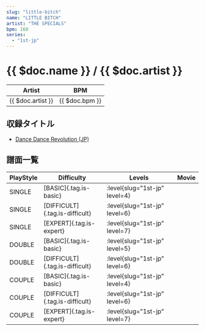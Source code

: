 ```yaml
---
slug: "little-bitch"
name: "LITTLE BITCH"
artist: "THE SPECIALS"
bpm: 160
series:
  - "1st-jp"
---
```


# {{ $doc.name }} / {{ $doc.artist }}

|Artist|BPM|
|------|---|
|{{ $doc.artist }}|{{ $doc.bpm }}|

## 収録タイトル

- [Dance Dance Revolution (JP)](/series/1st-jp/)

## 譜面一覧

|PlayStyle|Difficulty|Levels|Movie|
|---------|----------|------|-----|
|SINGLE|[BASIC]{.tag.is-basic}|:level{slug="1st-jp" level=4}||
|SINGLE|[DIFFICULT]{.tag.is-difficult}|:level{slug="1st-jp" level=6}||
|SINGLE|[EXPERT]{.tag.is-expert}|:level{slug="1st-jp" level=7}||
|DOUBLE|[BASIC]{.tag.is-basic}|:level{slug="1st-jp" level=5}||
|DOUBLE|[DIFFICULT]{.tag.is-difficult}|:level{slug="1st-jp" level=6}||
|COUPLE|[BASIC]{.tag.is-basic}|:level{slug="1st-jp" level=4}||
|COUPLE|[DIFFICULT]{.tag.is-difficult}|:level{slug="1st-jp" level=6}||
|COUPLE|[EXPERT]{.tag.is-expert}|:level{slug="1st-jp" level=7}||

